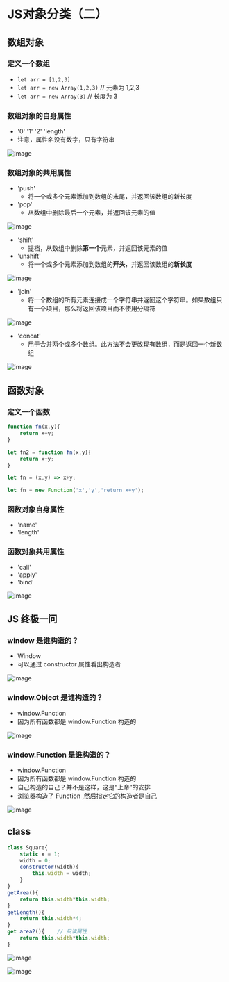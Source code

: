 # JS对象分类（二）

## 数组对象

### 定义一个数组

* `let arr = [1,2,3]`
* `let arr = new Array(1,2,3)`    // 元素为 1,2,3
* `let arr = new Array(3)`    // 长度为 3

### 数组对象的自身属性

* '0'    '1'    '2'    'length'
* 注意，属性名没有数字，只有字符串

![image](../images3/91/01.PNG)

### 数组对象的共用属性

* 'push'
  * 将一个或多个元素添加到数组的末尾，并返回该数组的新长度
* 'pop'
  * 从数组中删除最后一个元素，并返回该元素的值

![image](../images3/91/02.PNG)

* 'shift'
  * 提档，从数组中删除**第一个**元素，并返回该元素的值
* 'unshift'
  * 将一个或多个元素添加到数组的**开头**，并返回该数组的**新长度**

![image](../images3/91/03.PNG)

* 'join'
  * 将一个数组的所有元素连接成一个字符串并返回这个字符串。如果数组只有一个项目，那么将返回该项目而不使用分隔符

![image](../images3/91/04.PNG)

* 'concat'
  * 用于合并两个或多个数组。此方法不会更改现有数组，而是返回一个新数组

![image](../images3/91/05.PNG)



## 函数对象

### 定义一个函数

```js
function fn(x,y){
    return x+y;
}

let fn2 = function fn(x,y){
    return x+y;
}

let fn = (x,y) => x+y;

let fn = new Function('x','y','return x+y');
```

### 函数对象自身属性

* 'name'
* 'length'

### 函数对象共用属性

* 'call'
* 'apply'
* 'bind'

![image](../images3/91/06.PNG)



## JS 终极一问

### window 是谁构造的？

* Window
* 可以通过 constructor 属性看出构造者

![image](../images3/91/07.PNG)



### window.Object 是谁构造的？

* window.Function
* 因为所有函数都是 window.Function 构造的

![image](../images3/91/08.PNG)



### window.Function 是谁构造的？

* window.Function
* 因为所有函数都是 window.Function 构造的
* 自己构造的自己？并不是这样，这是“上帝”的安排
* 浏览器构造了 Function ,然后指定它的构造者是自己

![image](../images3/91/09.PNG)



## class

```js
class Square{
    static x = 1;
	width = 0;
	constructor(width){
        this.width = width;
    }
}
getArea(){
    return this.width*this.width;
}
getLength(){
    return this.width*4;
}
get area2(){	// 只读属性
    return this.width*this.width;
}
```

![image](../images3/91/10.PNG)

![image](../images3/91/11.PNG)



